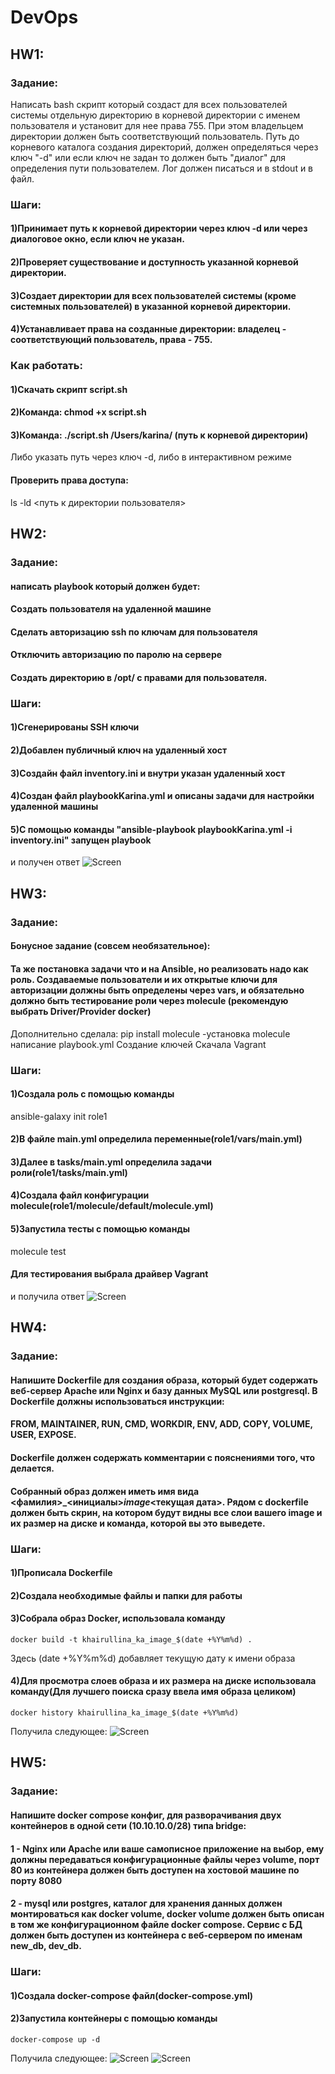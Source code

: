 # DevOps
## HW1:
### Задание:
 Написать bash скрипт который создаст для всех пользователей системы отдельную директорию в корневой директории с именем пользователя и установит для нее права 755. При этом владельцем директории должен быть соответствующий пользователь. Путь до корневого каталога создания директорий, должен определяться через ключ "-d"  или если ключ не задан то должен быть "диалог" для определения пути пользователем. Лог должен писаться и в stdout и в файл.

 ### Шаги:
 #### 1)Принимает путь к корневой директории через ключ -d или через диалоговое окно, если ключ не указан.
 #### 2)Проверяет существование и доступность указанной корневой директории.
 #### 3)Создает директории для всех пользователей системы (кроме системных пользователей) в указанной корневой директории.
 #### 4)Устанавливает права на созданные директории: владелец - соответствующий пользователь, права - 755.

 ### Как работать:
 #### 1)Скачать скрипт script.sh 
 #### 2)Команда: chmod +x script.sh
 #### 3)Команда: ./script.sh /Users/karina/ (путь к корневой директории)
 Либо указать путь через ключ -d, либо в интерактивном режиме

 #### Проверить права доступа:
 ls -ld <путь к директории пользователя>

 ## HW2:
 ### Задание: 
 #### написать playbook который должен будет:
 #### Создать пользователя на удаленной машине
 #### Сделать авторизацию ssh по ключам для пользователя
 #### Отключить авторизацию по паролю на сервере
 #### Создать директорию в /opt/ с правами для пользователя.

 ### Шаги:
 #### 1)Сгенерированы SSH ключи
#### 2)Добавлен публичный ключ на удаленный хост
#### 3)Создайн файл inventory.ini и внутри указан удаленный хост 
#### 4)Создан файл playbookKarina.yml и описаны задачи для настройки удаленной машины
#### 5)С помощью команды "ansible-playbook playbookKarina.yml -i inventory.ini" запущен playbook
и получен ответ 
![Screen](https://github.com/karinaKhairullina/DevOps/blob/main/Снимок%20экрана%202024-03-25%20в%2017.16.02.png)

## HW3:
### Задание:
#### Бонусное задание (совсем необязательное):
#### Та же постановка задачи что и на Ansible, но реализовать надо как роль. Создаваемые пользователи и их открытые ключи для авторизации должны быть определены через vars, и обязательно должно быть тестирование роли через molecule (рекомендую выбрать  Driver/Provider docker)

Дополнительно сделала:
pip install molecule -установка molecule
написание playbook.yml
Создание ключей
Скачала Vagrant 


### Шаги:
#### 1)Создала роль с помощью команды 
ansible-galaxy init role1
#### 2)В файле main.yml определила переменные(role1/vars/main.yml)
#### 3)Далее в tasks/main.yml определила задачи роли(role1/tasks/main.yml)
#### 4)Создала файл конфигурации molecule(role1/molecule/default/molecule.yml)
#### 5)Запустила тесты с помощью команды 
molecule test
#### Для тестирования выбрала драйвер Vagrant
и получила ответ
![Screen](https://github.com/karinaKhairullina/DevOps/blob/main/Снимок%20экрана%202024-04-14%20в%2015.49.59.png)

## HW4:
### Задание:
#### Напишите Dockerfile для создания образа, который будет содержать веб-сервер Apache или Nginx и базу данных MySQL или postgresql. В Dockerfile должны использоваться инструкции: 
#### FROM, MAINTAINER, RUN, CMD, WORKDIR, ENV, ADD, COPY, VOLUME, USER, EXPOSE.
#### Dockerfile должен содержать комментарии с пояснениями того, что делается. 
#### Собранный образ должен иметь имя вида <фамилия>_<инициалы>_image_<текущая дата>. Рядом с dockerfile должен быть скрин, на котором будут видны все слои вашего image и их размер на диске и команда, которой вы это выведете.

### Шаги:
#### 1)Прописала Dockerfile
#### 2)Создала необходимые файлы и папки для работы
#### 3)Собрала образ Docker, использовала команду
` docker build -t khairullina_ka_image_$(date +%Y%m%d) . `

Здесь (date +%Y%m%d) добавляет текущую дату к имени образа

#### 4)Для просмотра слоев образа и их размера на диске использовала команду(Для лучшего поиска сразу ввела имя образа целиком)
` docker history khairullina_ka_image_$(date +%Y%m%d) `

Получила следующее: 
![Screen](https://github.com/karinaKhairullina/DevOps/blob/main/Снимок%20экрана%202024-04-26%20в%2017.59.18.png)


## HW5:
### Задание:
#### Напишите docker compose конфиг, для разворачивания двух контейнеров в одной сети (10.10.10.0/28) типа bridge: 
#### 1 - Nginx или Apache или ваше самописное приложение на выбор, ему должны передаваться конфигурационные файлы через volume, порт 80 из контейнера должен быть доступен на хостовой машине по порту 8080
#### 2 - mysql или postgres, каталог для хранения данных должен монтироваться как docker volume, docker volume должен быть описан в том же конфигурационном файле docker compose. Сервис с БД должен быть доступен из контейнера с веб-сервером по именам new_db, dev_db.

### Шаги:
#### 1)Создала docker-compose файл(docker-compose.yml)
#### 2)Запустила контейнеры с помощью команды
` docker-compose up -d `

Получила следующее:
![Screen](https://github.com/karinaKhairullina/DevOps/blob/main/Снимок%20экрана%202024-04-26%20в%2019.00.20.png)
![Screen](https://github.com/karinaKhairullina/DevOps/blob/main/Снимок%20экрана%202024-04-26%20в%2019.00.34.png)


























